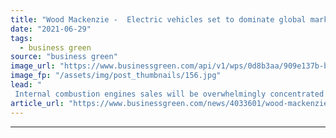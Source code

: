 ```yaml
---
title: "Wood Mackenzie -  Electric vehicles set to dominate global market"
date: "2021-06-29"
tags: 
  - business green
source: "business green"
image_url: "https://www.businessgreen.com/api/v1/wps/0d8b3aa/909e137b-bd9c-4c70-9450-f6971ad88b4d/6/iStock-513106144-185x114.jpg"
image_fp: "/assets/img/post_thumbnails/156.jpg"
lead: "
 Internal combustion engines sales will be overwhelmingly concentrated in Africa, Middle East, Latin America, and Russia, report predicts, as electrification abounds in Europe, US and China. ..."
article_url: "https://www.businessgreen.com/news/4033601/wood-mackenzie-electric-vehicles-set-dominate-global-market"
---
```


---

